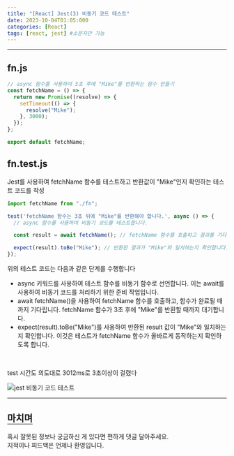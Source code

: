 ```yaml
---
title: "[React] Jest(3) 비동기 코드 테스트"
date: 2023-10-04T01:05:000
categories: [React]
tags: [react, jest] #소문자만 가능
---
```


---

## fn.js

```js
// async 함수를 사용하여 3초 후에 "Mike"를 반환하는 함수 만들기
const fetchName = () => {
  return new Promise((resolve) => {
    setTimeout(() => {
      resolve("Mike");
    }, 3000);
  });
};

export default fetchName;
```

## fn.test.js

<p>Jest를 사용하여 fetchName 함수를 테스트하고 반환값이 "Mike"인지 확인하는 테스트 코드를 작성</p>

```js
import fetchName from "./fn";

test('fetchName 함수는 3초 뒤에 "Mike"를 반환해야 합니다.', async () => {
  // async 함수를 사용하여 비동기 코드를 테스트합니다.

  const result = await fetchName(); // fetchName 함수를 호출하고 결과를 기다립니다.

  expect(result).toBe("Mike"); // 반환된 결과가 "Mike"와 일치하는지 확인합니다.
});
```

<p>위의 테스트 코드는 다음과 같은 단계를 수행합니다</p>

- async 키워드를 사용하여 테스트 함수를 비동기 함수로 선언합니다. 이는 await를 사용하여 비동기 코드를 처리하기 위한 준비 작업입니다.
- await fetchName()을 사용하여 fetchName 함수를 호출하고, 함수가 완료될 때까지 기다립니다. fetchName 함수가 3초 후에 "Mike"를 반환할 때까지 대기합니다.
- expect(result).toBe("Mike")를 사용하여 반환된 result 값이 "Mike"와 일치하는지 확인합니다. 이것은 테스트가 fetchName 함수가 올바르게 동작하는지 확인하도록 합니다.

<br/>
<p>test 시간도 의도대로 3012ms로 3초이상이 걸렸다</p>

<img src="https://github.com/taewok/taewok/assets/88264006/bcf3634d-c925-4629-b819-6c4e46e502b6" alt="jest 비동기 코드 테스트"/>

---

## <b style="border-bottom:2px solid gray"><b>마치며</b></b>

<P>혹시 잘못된 정보나 궁금하신 게 있다면 편하게 댓글 달아주세요.<br/>
지적이나 피드백은 언제나 환영입니다.</p>
